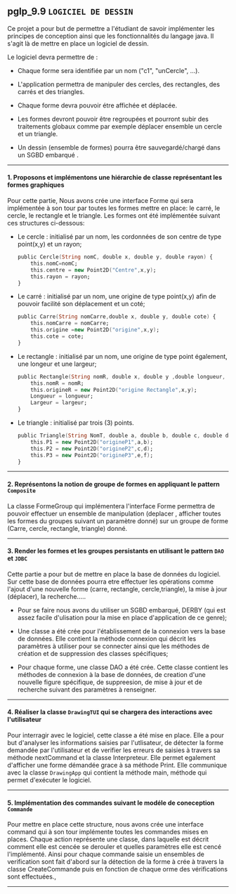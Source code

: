 ## pglp_9.9 `LOGICIEL DE DESSIN`
Ce projet a pour but de permettre a l'&eacute;tudiant de savoir impl&eacute;menter les principes de conception ainsi que les fonctionnalit&eacute;s du langage java. Il s'agit là de mettre en place un logiciel de dessin.

Le logiciel devra permettre de :

* Chaque forme sera identifi&eacute;e par un nom ("c1", "unCercle", ...).  


* L'application permettra de manipuler des cercles, des rectangles, des carr&eacute;s et des triangles.  


* Chaque forme devra pouvoir &eacute;tre affich&eacute;e et d&eacute;plac&eacute;e.  


* Les formes devront pouvoir &ecirc;tre regroup&eacute;es et pourront subir des traitements globaux comme par exemple d&eacute;placer ensemble un cercle et un triangle.  


* Un dessin (ensemble de formes) pourra &ecirc;tre sauvegard&eacute;/charg&eacute; dans un SGBD embarqu&eacute; .  




<hr>

#### 1. Proposons et impl&eacute;mentons une hi&eacute;rarchie de classe repr&eacute;sentant les formes graphiques  
Pour cette partie, Nous avons cr&eacute;e une interface Forme qui sera impl&eacute;mentée à son tour par toutes les formes  mettre en place: le carr&eacute;, le cercle, le rectangle et le triangle. Les formes ont été implémentée suivant ces structures ci-dessous:  

* Le cercle : initialisé par un nom, les cordonnées de son centre de type point(x,y) et un rayon;  
    
    
    ```a
    public Cercle(String nomC, double x, double y, double rayon) {
		this.nomC=nomC;
		this.centre = new Point2D("Centre",x,y);
		this.rayon = rayon;
	}
	```
  

* Le carré : initialisé par un nom, une origine de type point(x,y) afin de pouvoir facilité son déplacement et un coté; 

    ```a
    public Carre(String nomCarre,double x, double y, double cote) {
		this.nomCarre = nomCarre;
		this.origine =new Point2D("origine",x,y);
		this.cote = cote;
	}
	```
  

* Le rectangle : initialisé par un nom, une origine de type point également, une longeur et une largeur;
    
    
    ```a
    public Rectangle(String nomR, double x, double y ,double longueur, double largeur) {
		this.nomR = nomR;
		this.origineR = new Point2D("origine Rectangle",x,y);
		Longueur = longueur;
		Largeur = largeur;
	} 
	``` 
 

* Le triangle : initialisé par trois (3) points. 
	
	
    ```a
    public Triangle(String NomT, double a, double b, double c, double d, double e, double f) {
		this.P1 = new Point2D("origineP1",a,b);
		this.P2 = new Point2D("origineP2",c,d);
		this.P3 = new Point2D("origineP3",e,f);
	}
	 ```
  


<hr>

#### 2. Repr&eacute;sentons la notion de groupe de formes en appliquant le pattern `Composite`
La classe FormeGroup qui impl&eacute;mentera l'interface Forme permettra de pouvoir effectuer un ensemble de manipulation (deplacer , afficher toutes les formes du groupes suivant un param&egrave;tre donn&eacute;) sur un groupe de forme (Carre, cercle, rectangle, triangle) donn&eacute;.   


<hr>

#### 3. Render les formes et les groupes persistants en utilisant le pattern `DAO` et `JDBC`
Cette partie a pour but de mettre en place la base de donn&eacute;es du logiciel. Sur cette base de donn&eacute;es pourra etre effectuer les op&eacute;rations comme l'ajout d'une nouvelle forme (carre, rectangle, cercle,triangle), la mise &agrave; jour (d&eacute;placer), la recherche.....

* Pour se faire nous avons du utiliser un SGBD embarqu&eacute;, DERBY (qui est assez facile d'ulisation pour la mise  en place d'application de ce genre);  


* Une classe a &eacute;t&eacute; cr&eacute;e pour l'&eacute;tablissement de la connexion vers la base de donn&eacute;es. Elle contient la m&eacute;thode connexion qui d&eacute;crit les param&egrave;tres &agrave; utiliser pour se connecter ainsi que les m&eacute;thodes de cr&eacute;ation et de suppression des classes sp&eacute;cifiques;   


* Pour chaque forme, une classe DAO a été cr&eacute;e. Cette classe contient les m&eacute;thodes de connexion &agrave; la base de donn&eacute;es, de creation d'une nouvelle figure sp&eacute;cifique, de suppreesion, de mise &agrave; jour et de recherche suivant des param&egrave;tres  &agrave; renseigner.  


<hr>

#### 4. R&eacute;aliser la classe `DrawingTUI` qui se chargera des interactions avec l'utilisateur

Pour interragir avec le logiciel, cette classe a &eacute;t&eacute; mise en place. Elle a pour but d'analyser les informations saisies par l'utlisateur, de d&eacute;tecter la forme demand&eacute;e par l'utilisateur et de verifier les erreurs de saisies &agrave; travers sa m&eacute;thode nextCommand et la classe Interpreteur. Elle permet egalement d'afficher une forme d&eacute;mand&eacute;e grace &agrave; sa m&eacute;thode Print.
Elle communique avec la classe `DrawingApp` qui contient la m&eacute;thode main, m&eacute;thode qui permet d'ex&eacute;cuter le logiciel.

<hr>

#### 5. Impl&eacute;mentation des commandes suivant le mod&eacute;le de coneception `Commande`
Pour mettre en place cette structure, nous avons cr&eacute;e une interface command qui &agrave; son tour impl&eacute;mente toutes les commandes mises en places. Chaque action repr&eacute;sente une classe, dans laquelle est d&eacute;crit comment elle est cenc&eacute;e se derouler et quelles param&egrave;tres elle est cenc&eacute; l'impl&eacute;ment&eacute;.
Ainsi pour chaque commande saisie un ensembles de verification sont fait d'abord sur la d&eacute;tection de la forme &agrave; cr&eacute;e &agrave; travers la classe CreateCommande puis en fonction de chaque orme des v&eacute;rifications sont effectu&eacute;es.,

<hr>





